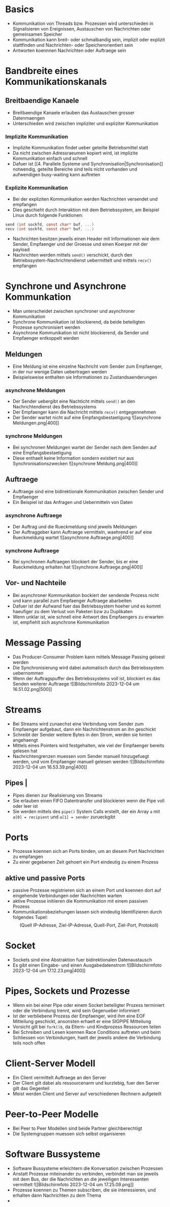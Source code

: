 # Basics
- Kommunikation von Threads bzw. Prozessen wird unterschieden in Signalisieren von Ereignissen, Austauschen von Nachrichten oder gemeinsamen Speicher
- Kommunikation kann breit- oder schmalbandig sein, implizit oder explizit stattfinden und Nachrichten- oder Speicherorientiert sein
- Antworten koennnen Nachrichten oder Auftraege sein
# Bandbreite eines Kommunikationskanals
## Breitbaendige Kanaele
- Breitbaendige Kanaele erlauben das Austauschen grosser Datenmaengen
- Unterschieden wird zwischen impliziter und expliziter Kommunikation
### Implizite Kommunikation
- Implizite Kommunikation findet ueber geteilte Betriebsmittel statt
- Da nicht zwischen Adressraeumen kopiert wird, ist implizite Kommunikation einfach und schnell
- Dafuer ist [[4. Parallele Systeme und Synchronisation|Synchronisation]] notwendig, geteilte Bereiche sind teils nicht vorhanden und aufwendigen busy-waiting kann auftreten
### Explizite Kommunikation
- Bei der expliziten Kommunikation werden Nachrichten versendet und empfangen
- Dies geschieht durch Interaktion mit dem Betriebssystem, am Beispiel Linux durch folgende Funktionen: 
```C
send (int sockfd, const char* buf, ...) 
recv (int sockfd, const char* buf, ...)
```
- Nachrichten besitzen jeweils einen Header mit Informationen wie dem Sender, Empfaenger und der Groesse und einen Koerper mit der payload
- Nachrichten werden mittels `send()` verschickt, durch den Betriebssystem-Nachrichtendienst uebermittelt und mittels `recv()` empfangen
# Synchrone und Asynchrone Kommunkation
- Man unterscheidet zwischen synchroner und asynchroner Kommunikation
- Synchrone Kommunikation ist blockierend, da beide beteiligten Prozesse synchronisiert werden
- Asynchrone Kommunikation ist nicht blockierend, da Sender und Empfaenger entkoppelt werden
## Meldungen
- Eine Meldung ist eine einzelne Nachricht vom Sender zum Empfaenger, in der nur wenige Daten uebertragen werden
- Beispielsweise enthalten sie Informationen zu Zustandsaenderungen 
### asynchrone Meldungen
- Der Sender uebergibt eine Nachticht mittels `send()` an den Nachrichtendienst des Betriebssystems 
- Der Empfaenger kann die Nachricht mittels `recv()` entgegennehmen
- Der Sender wartet nicht auf eine Empfangsbestaetigung
![[asynchrone Meldungen.png|400]]
### synchrone Meldungen
- Bei synchronen Meldungen wartet der Sender nach dem Senden auf eine Empfangsbestaetigung
- Diese enthaelt keine Information sondern existiert nur aus Synchronisationszwecken
![[synchrone Meldung.png|400]]
## Auftraege
- Auftraege sind eine bidirektionale Kommunikation zwischen Sender und Empfaenger
- Ein Beispiel ist das Anfragen und Uebermitteln von Daten
### asynchrone Auftraege
- Der Auftrag und die Rueckmeldung sind jeweils Meldungen
- Der Auftraggeber kann Auftraege vermitteln, waehrend er auf eine Rueckmeldung wartet
![[asynchrone Auftraege.png|400]]
### synchrone Auftraege
- Bei synchronen Auftraegen blockiert der Sender, bis er eine Rueckmeldung erhalten hat
![[synchrone Auftraege.png|400]]
## Vor- und Nachteile
- Bei asynchroner Kommunikation bockiert der sendende Prozess nicht und kann parallel zum Empfaenger Auftraege abarbeiten
- Dafuer ist der Aufwand fuer das Betriebssystem hoeher und es kommt haeufiger zu dem Verlust von Paketen bzw zu Duplikaten
- Wenn unklar ist, wie schnell eine Antwort des Empfaengers zu erwarten ist, empfiehlt sich asynchrone Kommunikation
# Message Passing
- Das Producer-Consumer Problem kann mittels Message Passing geloest werden
- Die Synchronisierung wird dabei automatisch durch das Betriebssystem uebernommen
- Wenn der Auftragspuffer des Betriebssystems voll ist, blockiert es das Senden weiterer Auftraege
![[Bildschirmfoto 2023-12-04 um 16.51.02.png|500]]
# Streams
- Bei Streams wird zunaechst eine Verbindung vom Sender zum Empfaenger aufgebaut, dann ein Nachrichtenstrom an ihn geschickt
- Schreibt der Sender weitere Bytes in den Strom, werden sie hinten angehaengt
- Mittels eines Pointers wird festgehalten, wie viel der Empfaenger bereits gelesen hat
- Nachrichtengrenzen muessen vom Sender manuell hinzugefuegt werden, und vom Empfaenger manuell gelesen werden
![[Bildschirmfoto 2023-12-04 um 16.53.39.png|400]]
## Pipes |
- Pipes dienen zur Realisierung von Streams
- Sie erlauben einen FIFO Datentransfer und blockieren wenn die Pipe voll oder leer ist
- Sie werden mittels des `pipe()` System Calls erstellt, der ein Array `a` mit `a[0] = recipient` und `a[1] = sender` zurueckgibt
# Ports
- Prozesse koennen sich an Ports binden, um an diesem Port Nachrichten zu empfangen
- Zu einer gegebenen Zeit gehoert ein Port eindeutig zu einem Prozess
## aktive und passive Ports
- passive Prozesse registrieren sich an einem Port und koennen dort auf eingehende Verbindungen oder Nachrichten warten
- aktive Prozesse initiieren die Kommunikation mit einem passiven Prozess
- Kommunikationsbeziehungen lassen sich eindeutig Identifizieren durch folgendes Tupel:
$$(\text{Quell IP-Adresse, Ziel-IP-Adresse, Quell-Port, Ziel-Port, Protokoll})$$
# Socket
- Sockets sind eine Abstraktion fuer bidirektionalen Datenaustausch
- Es gibt einen Eingabe- und einen Ausgabedatenstrom
![[Bildschirmfoto 2023-12-04 um 17.12.23.png|400]]
# Pipes, Sockets und Prozesse
- Wenn ein bei einer Pipe oder einem Socket beteiligter Prozess terminiert oder die Verbindung trennt, wird sein Gegenueber informiert
- Ist der verbliebene Prozess der Empfaenger, wird ihm eine EOF Mitteilung geschickt, ansonsten erhaelt er eine SIGPIPE Mitteilung
- Vorsicht gilt bei `fork()`s, da Eltern- und Kindprozess Ressourcen teilen
- Bei Schreiben und Lesen koennen Race Conditions auftreten und beim Schliessen von Verbindungen, haelt der jeweils andere die Verbindung teils noch offen
# Client-Server Modell
- Ein Client vermittelt Auftraege an den Server
- Der Client gilt dabei als ressourcenarm und kurzlebig, fuer den Server gilt das Gegenteil
- Meist werden Client und Server auf verschiedenen Rechnern aufgeteilt
# Peer-to-Peer Modelle
- Bei Peer to Peer Modellen sind beide Partner gleichberechtigt
- Die Systemgruppen muessen sich selbst organisieren
# Software Bussysteme
- Software Bussysteme erleichtern die Konversation zwischen Prozessen 
- Anstatt Prozesse miteinander zu verbinden, verbindet man sie jeweils mit dem Bus, der die Nachrichten an die jeweiligen Interessenten vermittelt
![[Bildschirmfoto 2023-12-04 um 17.25.09.png]]
- Prozesse koennen zu Themen subscriben, die sie interessieren, und erhalten dann Nachrichten zu dem Thema
- 